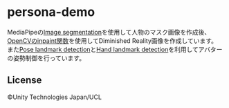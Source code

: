 # persona-demo

MediaPipeの[Image segmentation](https://developers.google.com/mediapipe/solutions/vision/image_segmenter)を使用して人物のマスク画像を作成後、[OpenCVのinpaint関数](https://docs.opencv.org/3.4/df/d3d/tutorial_py_inpainting.html)を使用してDiminished Reality画像を作成しています。  
また[Pose landmark detection](https://developers.google.com/mediapipe/solutions/vision/pose_landmarker)と[Hand landmark detection](https://developers.google.com/mediapipe/solutions/vision/hand_landmarker)を利用してアバターの姿勢制御を行っています。  

## License

©Unity Technologies Japan/UCL
